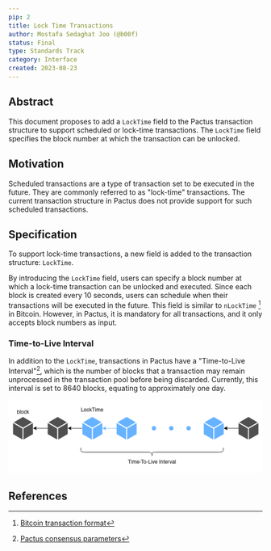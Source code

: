 ```yaml
---
pip: 2
title: Lock Time Transactions
author: Mostafa Sedaghat Joo (@b00f)
status: Final
type: Standards Track
category: Interface
created: 2023-08-23
---
```


## Abstract

This document proposes to add a `LockTime` field to the Pactus transaction structure to
support scheduled or lock-time transactions.
The `LockTime` field specifies the block number at which the transaction can be unlocked.

## Motivation

Scheduled transactions are a type of transaction set to be executed in the future.
They are commonly referred to as "lock-time" transactions.
The current transaction structure in Pactus does not provide support for such scheduled transactions.

## Specification

To support lock-time transactions, a new field is added to the transaction structure: `LockTime`.

By introducing the `LockTime` field, users can specify a block number at which a
lock-time transaction can be unlocked and executed.
Since each block is created every 10 seconds, users can schedule when their transactions will be executed in the future.
This field is similar to `nLockTime` [^1] in Bitcoin.
However, in Pactus, it is mandatory for all transactions, and it only accepts block numbers as input.

### Time-to-Live Interval

In addition to the `LockTime`, transactions in Pactus have a "Time-to-Live Interval"[^2],
which is the number of blocks that a transaction may remain unprocessed in the transaction pool before being discarded.
Currently, this interval is set to 8640 blocks, equating to approximately one day.

![PIP-2 - LockTime and TTL](../assets/pip-2/locktime-ttl.png)

## References

[^1]: [Bitcoin transaction format](https://en.bitcoin.it/wiki/Protocol_documentation#tx)
[^2]: [Pactus consensus parameters](https://docs.pactus.org/protocol/consensus/parameters/)
